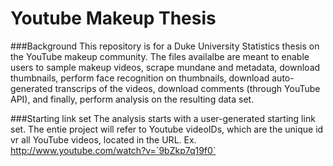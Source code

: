 # Youtube Makeup Thesis

###Background
This repository is for a Duke University Statistics thesis on the YouTube makeup community. The files availalbe are meant to enable users to sample makeup videos, scrape mundane and metadata, download thumbnails, perform face recognition on thumbnails, download auto-generated transcrips of the videos, download comments (through YouTube API), and finally, perform analysis on the resulting data set.


###Starting link set 
The analysis starts with a user-generated starting link set. The entie project will refer to Youtube videoIDs, which are the unique id vr all YouTube videos, located in the URL. 
Ex. http://www.youtube.com/watch?v=`9bZkp7q19f0`
  
